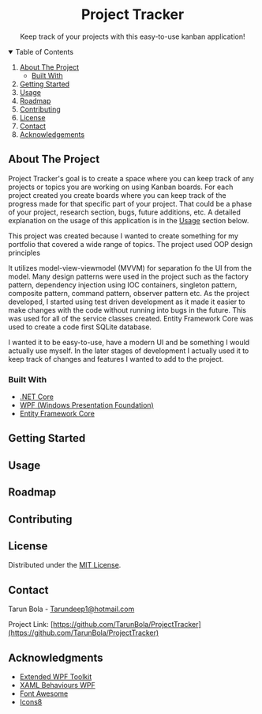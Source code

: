 <!-- Project Logo -->
<p align="center">
  <h1 align="center">Project Tracker</h1>
  <p align="center">Keep track of your projects with this easy-to-use kanban application!</p>
</p>



<!-- Table of Contents -->
<details open="open">
  <summary>Table of Contents</summary>
  <ol>
    <li>
      <a href="#about-the-project">About The Project</a>
      <ul>
        <li><a href="#built-with">Built With</a></li>
      </ul>
    </li>
    <li>
      <a href="#getting-started">Getting Started</a>
    </li>
    <li><a href="#usage">Usage</a></li>
    <li><a href="#roadmap">Roadmap</a></li>
    <li><a href="#contributing">Contributing</a></li>
    <li><a href="#license">License</a></li>
    <li><a href="#contact">Contact</a></li>
    <li><a href="#acknowledgements">Acknowledgements</a></li>
  </ol>
</details>

## About The Project
Project Tracker's goal is to create a space where you can keep track of any projects or topics you are working on using Kanban boards. For each project created you create boards where you can keep track of the progress made for that specific part of your project. That could be a phase of your project, research section, bugs, future additions, etc.  A detailed explanation on the usage of this application is in the [Usage](https://github.com/TarunBola/ProjectTracker#usage) section below.

This project was created because I wanted to create something for my portfolio that covered a wide range of topics. The project used OOP design principles

It utilizes model-view-viewmodel (MVVM) for separation fo the UI from the model. Many design patterns were used in the project such as the factory pattern, dependency injection using IOC containers, singleton pattern, composite pattern, command pattern, observer pattern etc. As the project developed, I started using test driven development as it made it easier to make changes with the code without running into bugs in the future. This was used for all of the service classes created. Entity Framework Core was used to create a code first SQLite database. 

I wanted it to be easy-to-use, have a modern UI and  be something I would actually use myself. In the later stages of development I actually used it to keep track of changes and features I wanted to add to the project.

### Built With
* [.NET Core](https://dotnet.microsoft.com/)
* [WPF (Windows Presentation Foundation)](https://docs.microsoft.com/en-us/dotnet/desktop/wpf/?view=netdesktop-5.0)
* [Entity Framework Core](https://docs.microsoft.com/en-us/ef/)

## Getting Started

## Usage

## Roadmap

## Contributing

## License

Distributed under the [MIT License](https://github.com/othneildrew/Best-README-Template/blob/master/LICENSE.txt).

## Contact
Tarun Bola - Tarundeep1@hotmail.com

Project Link: [https://github.com/TarunBola/ProjectTracker](https://github.com/TarunBola/ProjectTracker)

## Acknowledgments
* [Extended WPF Toolkit](https://github.com/xceedsoftware/wpftoolkit)
* [XAML Behaviours WPF](https://github.com/Microsoft/XamlBehaviorsWpf)
* [Font Awesome](https://fontawesome.com)
* [Icons8](https://icons8.com/)

<!-- Links and Images -->
[license-url]: https://github.com/othneildrew/Best-README-Template/blob/master/LICENSE.txt
